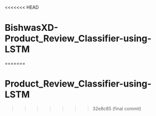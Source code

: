<<<<<<< HEAD
# BishwasXD-Product_Review_Classifier-using-LSTM
=======
# Product_Review_Classifier-using-LSTM
>>>>>>> 32e8c85 (final commit)

